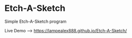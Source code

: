 # Etch-A-Sketch

Simple Etch-A-Sketch program

Live Demo --> https://lampealex888.github.io/Etch-A-Sketch/
